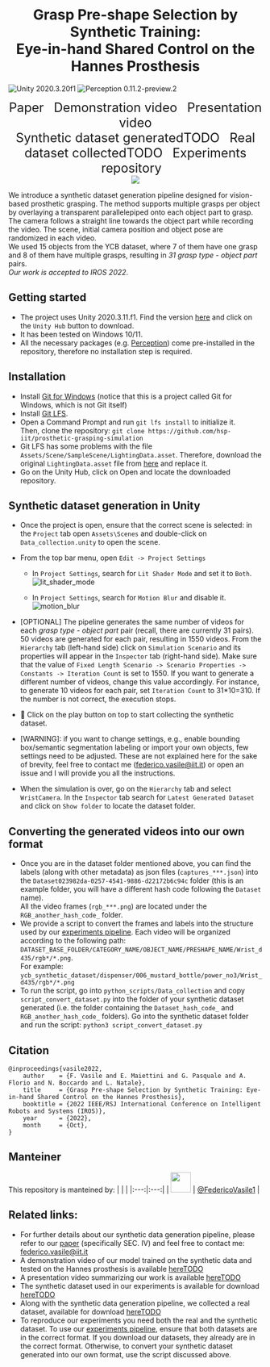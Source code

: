 
<div align="center">    

# Grasp Pre-shape Selection by Synthetic Training: <br>Eye-in-hand Shared Control on the Hannes Prosthesis 
</div>

<img src="https://img.shields.io/badge/Unity-2020.3.11f1-green.svg?style=flat-square" alt="Unity 2020.3.20f1"> <img src="https://img.shields.io/badge/Perception-0.11.2--preview.2-blue.svg?style=flat-square" alt="Perception 0.11.2-preview.2">



<p align="center">
  <a href="https://arxiv.org/abs/2203.09812" style="font-size: 25px; text-decoration: none">Paper</a>
  &nbsp; &nbsp;
  <a href="https://drive.google.com/file/d/16QcD1yprsNhxPc93EbLV_Mby2FlcJcJ7/view?usp=sharing" style="font-size: 25px; text-decoration: none">Demonstration video</a>
  &nbsp; &nbsp;
  <a href="https://drive.google.com/file/d/1qy1HoTzGodUyE1Ao1ezXsuYVNoqWn7Gg/view?usp=sharing" style="font-size: 25px; text-decoration: none">Presentation video</a>
  <br>
  <a href="" style="font-size: 25px; text-decoration: none">Synthetic dataset generatedTODO</a>
  &nbsp; &nbsp;
  <a href="" style="font-size: 25px; text-decoration: none">Real dataset collectedTODO</a>
  &nbsp; &nbsp;
  <a href="https://github.com/hsp-iit/prosthetic-grasping-experiments" style="font-size: 25px; text-decoration: none">Experiments repository</a>
  &nbsp; &nbsp;
  <br>
  <img src="synthetic_samples.gif">
</p>

We introduce a synthetic dataset generation pipeline designed for vision-based prosthetic grasping. The method supports multiple grasps per object by overlaying a transparent parallelepiped onto each object part to grasp. The camera follows a straight line towards the object part while recording the video. The scene, initial camera position and object pose are randomized in each video. <br>We used 15 objects from the YCB dataset, where 7 of them have one grasp and 8 of them have multiple grasps, resulting in _31 grasp type - object part_ pairs.<br>_Our work is accepted to IROS 2022_.

## Getting started
- The project uses Unity 2020.3.11.f1. Find the version [here](https://unity3d.com/get-unity/download/archive) and click on the `Unity Hub` button to download.
- It has been tested on Windows 10/11.
- All the necessary packages (e.g. [Perception](https://github.com/Unity-Technologies/com.unity.perception)) come pre-installed in the repository, therefore no installation step is required.

## Installation
- Install [Git for Windows](https://git-scm.com/download/win) (notice that this is a project called Git for Windows, which is not Git itself)
- Install [Git LFS](https://docs.github.com/en/repositories/working-with-files/managing-large-files/installing-git-large-file-storage). 
- Open a Command Prompt and run `git lfs install` to initialize it.<br>Then, clone the repository: `git clone https://github.com/hsp-iit/prosthetic-grasping-simulation`
- Git LFS has some problems with the file `Assets/Scene/SampleScene/LightingData.asset`. Therefore, download the original `LightingData.asset` file from [here](https://drive.google.com/file/d/1b3FNFQTLm2TPxQbnImntQfC2IqRy9eas/view?usp=sharing) and replace it.
- Go on the Unity Hub, click on Open and locate the downloaded repository.

## Synthetic dataset generation in Unity
- Once the project is open, ensure that the correct scene is selected: in the `Project` tab open `Assets\Scenes` and double-click on `Data_collection.unity` to open the scene.
- From the top bar menu, open `Edit -> Project Settings`
  - In `Project Settings`, search for `Lit Shader Mode` and set it to `Both`.
  ![lit_shader_mode](https://user-images.githubusercontent.com/50639319/192339142-3e17b12c-f81f-4828-ac54-b609185cb2d3.png)

  - In `Project Settings`, search for `Motion Blur` and disable it.
  ![motion_blur](https://user-images.githubusercontent.com/50639319/192340209-f4924a9e-977d-44c3-aee9-19729006eb70.png)

- [OPTIONAL] The pipeline generates the same number of videos for each _grasp type - object part_ pair (recall, there are currently 31 pairs). 50 videos are generated for each pair, resulting in 1550 videos. From the `Hierarchy` tab (left-hand side) click on `Simulation Scenario` and its properties will appear in the `Inspector` tab (right-hand side). Make sure that the value of `Fixed Length Scenario -> Scenario Properties -> Constants -> Iteration Count` is set to 1550. If you want to generate a different number of videos, change this value accordingly. For instance, to generate 10 videos for each pair, set `Iteration Count` to 31*10=310. If the number is not correct, the execution stops.
- :rocket: Click on the play button on top to start collecting the synthetic dataset.
- [WARNING]: if you want to change settings, e.g., enable bounding box/semantic segmentation labeling or import your own objects, few settings need to be adjusted. These are not explained here for the sake of brevity, feel free to contact me (federico.vasile@iit.it) or open an issue and I will provide you all the instructions.
- When the simulation is over, go on the `Hierarchy` tab and select `WristCamera`. In the `Inspector` tab search for `Latest Generated Dataset` and click on `Show folder` to locate the dataset folder.

## Converting the generated videos into our own format
- Once you are in the dataset folder mentioned above, you can find the labels (along with other metadata) as json files (`captures_***.json`) into the `Dataset023982da-0257-4541-9886-d22172b6c94c` folder (this is an example folder, you will have a different hash code following the `Dataset` name). <br>All the video frames (`rgb_***.png`) are located under the `RGB_another_hash_code_` folder.
- We provide a script to convert the frames and labels into the structure used by our [experiments pipeline](https://github.com/hsp-iit/prosthetic-grasping-experiments). Each video will be organized according to the following path: `DATASET_BASE_FOLDER/CATEGORY_NAME/OBJECT_NAME/PRESHAPE_NAME/Wrist_d435/rgb*/*.png`. <br>For example: `ycb_synthetic_dataset/dispenser/006_mustard_bottle/power_no3/Wrist_d435/rgb*/*.png`
- To run the script, go into `python_scripts/Data_collection` and copy `script_convert_dataset.py` into the folder of your synthetic dataset generated (i.e. the folder containing the `Dataset_hash_code_` and `RGB_another_hash_code_` folders). Go into the synthetic dataset folder and run the script: `python3 script_convert_dataset.py`

## Citation
```
@inproceedings{vasile2022,
    author    = {F. Vasile and E. Maiettini and G. Pasquale and A. Florio and N. Boccardo and L. Natale},
    title     = {Grasp Pre-shape Selection by Synthetic Training: Eye-in-hand Shared Control on the Hannes Prosthesis},
    booktitle = {2022 IEEE/RSJ International Conference on Intelligent Robots and Systems (IROS)},
    year      = {2022},
    month     = {Oct},
}
```
## Manteiner
This repository is manteined by:
| | |
|:---:|:---:|
| [<img src="https://github.com/FedericoVasile1.png" width="40">](https://github.com/FedericoVasile1) | [@FedericoVasile1](https://github.com/FedericoVasile1) |

## Related links:
- For further details about our synthetic data generation pipeline, please refer to our [paper](https://arxiv.org/abs/2203.09812) (specifically SEC. IV) and feel free to contact me: federico.vasile@iit.it
- A demonstration video of our model trained on the synthetic data and tested on the Hannes prosthesis is available [hereTODO]()
- A presentation video summarizing our work is available [hereTODO]()
- The synthetic dataset used in our experiments is available for download [hereTODO]()
- Along with the synthetic data generation pipeline, we collected a real dataset, available for download [hereTODO]()
- To reproduce our experiments  you need both the real and the synthetic dataset. To use our [experiments pipeline](https://github.com/hsp-iit/prosthetic-grasping-experiments), ensure that both datasets are in the correct format. If you download our datasets, they already are in the correct format. Otherwise, to convert your synthetic dataset generated into our own format, use the script discussed above.
